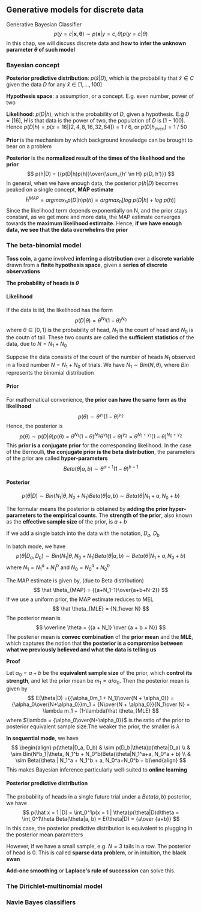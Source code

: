 ## Generative models for discrete data

Generative Bayesian Classifier
$$
p(y = c | \mathbf x, \mathbf \theta)  \sim p(\mathbf x | y = c, \theta)p(y = c | \theta)
$$
In this chap, we will discuss discrete data and **how to infer the unknown parameter $\theta$ of such model**

### Bayesian concept

**Posterior predictive distribution**: $p(\hat x | D)$, which is the probability that $\hat x \in C$ given the data $D$ for any $\hat x \in [1,...,100]$

**Hypothesis space**: a assumption, or a concept. E.g. even number, power of two

**Likelihood**: $p(D|h)$, which is the probability of $D$, given a hypothesis. E.g $D = [16]$, $H$ is that data is the power of two, the population of $D$ is $[1-100]$. Hence $p(D|h) = p(x = 16 | [2, 4, 8, 16, 32, 64]) = 1 ~ / ~ 6$, or $p(D|h_{even}) = 1 \ / \ 50$

**Prior** is the mechanism by which background knowledge can be brought to bear on a problem

**Posterior** is the **normalized result of the times of the likelihood and the prior** 
$$
p(h|D) = {{p(D|h)p(h)}\over{\sum_{h' \in H} p(D, h')}}
$$
In general, when we have enough data, the posterior $p(h|D)$ becomes peaked on a single concept, **MAP estimate**
$$
{\hat h}^{MAP} = argmax_hp(D|h)p(h) = argmax_h[log\ p(D|h) + log\ p(h)]
$$
Since the likelihood term depends exponentially on N, and the prior stays constant, as we get more and more data, the MAP estimate converges towards the **maximum likelihood estimaite**. Hence, **if we have enough data, we see that the data overwhelms the prior**

### The beta-binomial model

**Toss coin**, a game involved **inferring a distribution** over a **discrete variable** drawn from a **finite hypothesis space**, given a **series of discrete observations**

**The probability of heads is $\theta$**

#### Likelihood

If the data is iid, the likelihood has the form
$$
p(D|\theta) = \theta^{N_1}{(1-\theta)}^{N_0}
$$
where $\theta \in [0,1]$ is the probability of head, $N_1$ is the count of head and $N_0$ is the coutn of tail. These two counts are called the **sufficient statistics** of the data, due to $N = N_1 + N_0$

Suppose the data consists of the count of the number of heads $N_1$ observed in a fixed number $N = N_1 + N_0$ of trials. We have $N_1 \sim Bin(N, \theta)$, where $Bin$ represents the binomial distribution

#### Prior

For mathematical convenience, **the prior can have the same form as the likelihood**
$$
p(\theta) \sim \theta^{\gamma_1}{(1-\theta)}^{\gamma_2}
$$
Hence, the posterior is 
$$
p(\theta) \sim p(D|\theta)p(\theta) = \theta^{N_1}{(1-\theta)}^{N_0}\theta^{\gamma_1}{(1-\theta)}^{\gamma_2} = \theta^{N_1+\gamma_1}{(1-\theta)}^{N_0+\gamma_2}
$$
This **prior is a conjugate prior** for the corresponding likelihood. In the case of the Bernoulli, **the conjugate prior is the beta distribution**, the parameters of the prior are called **hyper-parameters**
$$
Beta(\theta|a, b) \sim \theta^{\alpha -1}{(1-\theta)}^{b-1}
$$

#### Posterior

$$
p(\theta | D) \sim Bin(N_1|\theta, N_0 + N_1)Beta(\theta |a, b) \sim Beta(\theta|N_1+a, N_0+b)
$$

The formular means the posterior is obtained by **adding the prior hyper-parameters to the empirical counts**. The **strength of the prior**, also known as the **effective sample size** of the prior, is $a + b$

If we add a single batch into the data with the notation, $D_a$, $D_b$ 

In batch mode, we have
$$
p(\theta | D_a, D_b) \sim Bin(N_1|\theta, N_0 + N_1)Beta(\theta |a, b) \sim Beta(\theta|N_1+a, N_0+b)
$$
where $N_1 = N^a_1 + N^b_1$ and $N_0 = N^a_0 + N^b_0$

The MAP estimate is given by, (due to Beta distribution)
$$
\hat \theta_{MAP} = {{a+N_1-1}\over{a+b+N-2}}
$$
If we use a uniform prior, the MAP estimate reduces to MEL
$$
\hat \theta_{MLE} = {N_1\over N}
$$
The posterior mean is 
$$
\overline \theta = {{a + N_1} \over {a + b + N}}
$$
The posterier mean is **convec combination** of the **prior mean** and the **MLE**, which captures the notion that **the posterior is a compromise between what we previously believed and what the data is telling us**

**Proof**

Let $\alpha_0 = a + b$ be the **equivalent sample size** of the prior, which **control its strength**, and let the prior mean be $m_1 = a / \alpha_0$. Then the posterior mean is given by
$$
E(\theta|D) 
={{\alpha_0m_1 + N_1}\over{N + \alpha_0}} 
= {\alpha_0\over{N+\alpha_0}}m_1 + {N\over{N + \alpha_0}}{N_1\over N} 
= \lambda m_1 + (1-\lambda)\hat \theta_{MLE}
$$
where $\lambda = {\alpha_0\over{N+\alpha_0}}$ is the ratio of the prior to posterior equivalent sample size.The weaker the prior, the smaller is $\lambda$

**In sequential mode**, we have
$$
\begin{align} p(\theta|D_a, D_b) & \sim p(D_b|\theta)p(\theta|D_a) \\ & \sim Bin(N^b_1|\theta, N_1^b + N_0^b)Beta(\theta|N_1^a+a, N_0^a + b) \\ & \sim Beta(\theta | N_1^a + N_1^b + a, N_0^a+N_0^b + b)\end{align}
$$
This makes Bayesian inference particularly well-suited to **online learning**

#### Posterior predictive distribution

The probability of heads in a single future trial under a $Beta(a, b)$ posterior, we have
$$
p(\hat x = 1 |D) 
= \int_0^1p(x = 1 | \theta)p(\theta|D)d\theta
= \int_0^1\theta Beta(\theta|a, b)
= E(\theta|D)
= {a\over {a+b}}
$$
In this case, the posterior predictive distribution is equivalent to plugging in the posterior mean parameters

However, if we have a small sample, e.g. $N= 3$ tails in a row. The posterior of head is 0. This is called **sparse data problem**, or in intuition, the **black swan**

**Add-one smoothing** or **Laplace's rule of succession** can solve this.

### The Dirichlet-multinomial model



### Navie Bayes classifiers

